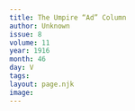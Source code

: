 ```yaml
---
title: The Umpire “Ad” Column
author: Unknown
issue: 8
volume: 11
year: 1916
month: 46
day: V
tags:
layout: page.njk
image:
---
```


